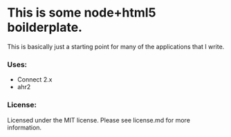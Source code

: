 This is some node+html5 boilderplate.
===

This is basically just a starting point for many of the applications that I write.

### Uses:

* Connect 2.x
* ahr2

### License:

Licensed under the MIT license. Please see license.md for more information.
